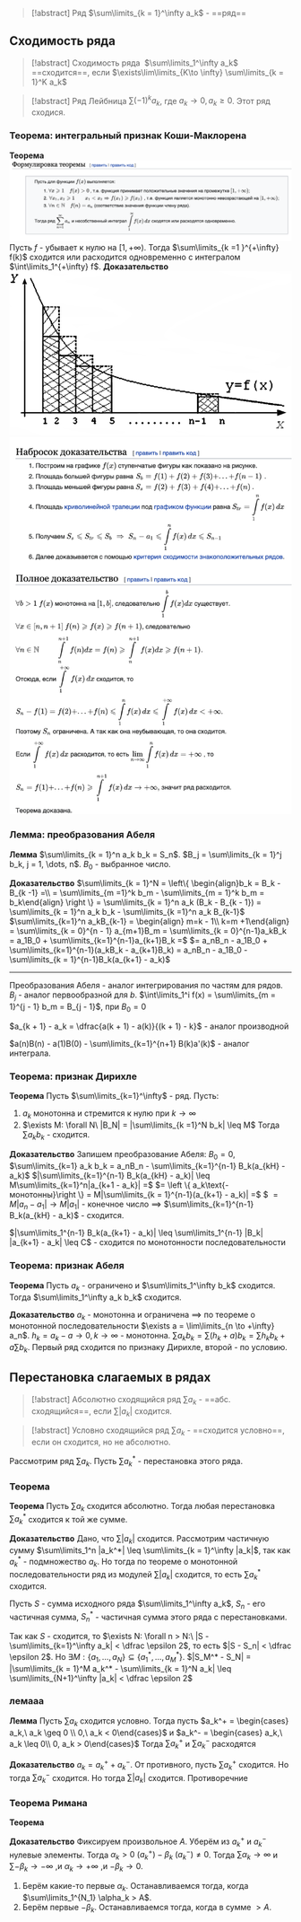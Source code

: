
> [!abstract] Ряд
> $\sum\limits_{k = 1}^\infty a_k$ - ==ряд==

## Сходимость ряда

> [!abstract] Сходимость ряда
>  $\sum\limits_1^\infty a_k$ ==сходится==, если $\exists\lim\limits_{K\to \infty} \sum\limits_{k = 1}^K a_k$


> [!abstract] Ряд Лейбница
> $\sum (-1)^k a_k$, где $a_k \to 0, a_k \geq 0$. Этот ряд сходися.

### Теорема: интегральный признак Коши-Маклорена
**Теорема**
![](attachments/Pasted%20image%2020230421120259.png)
Пусть $f$ - убывает к нулю на $[1, +\infty)$. Тогда $\sum\limits_{k =1 }^{+\infty} f(k)$ сходится или расходится одновременно с интегралом $\int\limits_1^{+\infty} f$.
**Доказательство**
![](attachments/Pasted%20image%2020230421120220.png)
![](attachments/Pasted%20image%2020230421120158.png)

### Лемма: преобразования Абеля
**Лемма**
$\sum\limits_{k = 1}^n a_k b_k = S_n$. $B_j = \sum\limits_{k = 1}^j b_k, j = 1, \dots, n$. $B_0$ - выбранное число.

**Доказательство**
$\sum\limits_{k = 1}^N = \left\{ \begin{align}b_k = B_k - B_{k -1} =\\ = \sum\limits_{m =1}^k b_m - \sum\limits_{m = 1}^k b_m = b_k\end{align} \right \} = \sum\limits_{k = 1}^n a_k (B_k - B_{k - 1}) = \sum\limits_{k = 1}^n a_k b_k - \sum\limits_{k =1}^n a_k B_{k-1}$
$\sum\limits_{k=1}^n a_kB_{k-1} = \begin{align} m=k - 1\\ k=m +1\end{align} = \sum\limits_{k = 0}^{n - 1} a_{m+1}B_m = \sum\limits_{k = 0}^{n-1}a_kB_k = a_1B_0 + \sum\limits_{k=1}^{n-1}a_{k+1}B_k =$
$= a_nB_n - a_1B_0 + \sum\limits_{k=1}^{n-1}(a_kB_k - a_{k+1}B_k) = a_nB_n - a_1B_0 - \sum\limits_{k = 1}^{n-1}B_k(a_{k+1} - a_k)$
****
Преобразования Абеля - аналог интегрирования по частям для рядов.  $B_j$ - аналог первообразной для $b$. $\int\limits_1^i f(x) = \sum\limits_{m = 1}^{j - 1} b_m = B_{j - 1}$, при $B_0 = 0$ 

$a_{k + 1} - a_k = \dfrac{a(k + 1) - a(k)}{(k + 1) - k}$ - аналог производной

$a(n)B(n) - a(1)B(0) - \sum\limits_{k=1}^{n+1} B(k)a'(k)$ - аналог интеграла.

### Теорема: признак Дирихле
**Теорема**
Пусть $\sum\limits_{k=1}^\infty$ - ряд. Пусть:
1) $a_k$ монотонна и стремится к нулю при $k\to\infty$
2) $\exists M: \forall N\ |B_N| = |\sum\limits_{k =1}^N b_k| \leq M$
Тогда $\sum\limits a_k b_k$ - сходится.

**Доказательство**
Запишем преобразование Абеля: $B_0 = 0$, $\sum\limits_{k=1} a_k b_k = a_nB_n - \sum\limits_{k=1}^{n-1} B_k(a_{kH} - a_k)$
$|\sum\limits_{k=1}^{n-1} B_k(a_{kH} - a_k)| \leq M\sum\limits_{k=1}^n|a_{k+1 - a_k}| =$ $= \left \{ a_k\text{- монотонны}\right \} = M|\sum\limits_{k = 1}^{n-1}(a_{k+1} - a_k)| =$ $ $= M|a_n - a_1| \to M|a_1|$ - конечное число $\implies$ $\sum\limits_{k=1}^{n-1} B_k(a_{kH} - a_k)$ - сходится.

$|\sum\limits_1^{n-1} B_k(a_{k+1} - a_k)| \leq \sum\limits_1^{n-1} |B_k| |a_{k+1} - a_k| \leq C$ - сходится по монотонности последовательности

### Теорема: признак Абеля
**Теорема**
Пусть $a_k$ - ограничено и $\sum\limits_1^\infty b_k$ сходится. Тогда $\sum\limits_1^\infty a_k b_k$ сходится.

**Доказательство**
$a_k$ - монотонна и ограничена $\implies$ по теореме о монотонной последовательности $\exists a = \lim\limits_{n \to +\infty} a_n$.
$h_k = a_k - a \to 0, k \to \infty$ - монотонна.
$\sum a_k b_k = \sum (h_k + a) b_k = \sum h_k b_k + a\sum b_k$. Первый ряд сходится по признаку Дирихле, второй - по условию.

## Перестановка слагаемых в рядах

> [!abstract] Абсолютно сходящийся ряд
> $\sum a_k$ - ==абс. сходящийся==, если $\sum |a_k|$ сходится.


> [!abstract] Условно сходящийся ряд
> $\sum a_k$ - ==сходится условно==, если он сходится, но не абсолютно.


Рассмотрим ряд $\sum a_k$. Пусть $\sum a_k^*$ - перестановка этого ряда. 

### Теорема
**Теорема**
Пусть $\sum a_k$ сходится абсолютно. Тогда любая перестановка $\sum\limits a_k^*$ сходится к той же сумме.

**Доказательство**
Дано, что $\sum |a_k|$ сходится. Рассмотрим частичную сумму $\sum\limits_1^n |a_k^*| \leq \sum\limits_{k = 1}^\infty |a_k|$, так как $a_k^*$ - подмножество $a_k$. Но тогда по теореме о монотонной последовательности ряд из модулей $\sum |a_k|$ сходится, то есть $\sum a_k^*$ сходится.

Пусть $S$ - cумма исходного ряда $\sum\limits_1^\infty a_k$, $S_n$ - его частичная сумма, $S_n^*$ - частичная сумма этого ряда с перестановками.

Так как $S$ - сходится, то $\exists N: \forall n > N:\ |S - \sum\limits_{k=1}^\infty a_k| < \dfrac \epsilon 2$, то есть $|S - S_n| < \dfrac \epsilon 2$. Но $\exists M : \left\{ a_1, \dots, a_N\right\} \subseteq \{a_1^*, \dots, a_M^*\}$.
$|S_M^* - S_N| = |\sum\limits_{k = 1}^M a_k^* - \sum\limits_{k = 1}^N a_k| \leq \sum\limits_{N+1}^\infty |a_k| < \dfrac \epsilon 2$

### лемааа
**Лемма**
Пусть $\sum\limits a_k$ сходится условно. Тогда пусть $a_k^+ = \begin{cases} a_k,\ a_k \geq 0 \\ 0,\ a_k < 0\end{cases}$ и $a_k^- = \begin{cases} a_k,\ a_k \leq 0\\ 0, a_k > 0\end{cases}$
Тогда $\sum\limits a_k^+$ и $\sum\limits a_k^-$ расходятся

**Доказательство**
$a_k = a_k^+ + a_k^-$. От противного, пусть $\sum\limits a_k^+$ сходится. Но тогда $\sum\limits a_k^-$ сходится. Но тогда $\sum\limits |a_k|$ сходится. Противоречние

### Теорема Римана
**Теорема**

**Доказательство**
Фиксируем произвольное $A$. Уберём из $a_k^+$ и $a_k^-$ нулевые элементы. Тогда $\alpha_k > 0\ (a_k^+) - \beta_k\ (a_k^-) \neq 0$. Тогда $\sum\limits \alpha_k \to \infty$ и $\sum\limits -\beta_k \to -\infty$ ,и $\alpha_k \to +\infty$ ,и $-\beta_k \to 0$.
1) Берём какие-то первые $\alpha_k$. Останавливаемся тогда, когда $\sum\limits_1^{N_1} \alpha_k > A$.
2) Берём первые $-\beta_k$. Останавливаемся тогда, когда в сумме $> A$.
